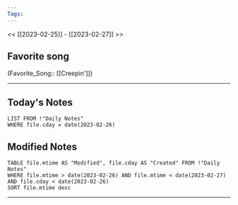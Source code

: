```yaml
---
Tags:
---
```

<< [[2023-02-25]] - [[2023-02-27]] >>
## Favorite song
(Favorite_Song:: [[Creepin']])

___
## Today's Notes
```dataview
LIST FROM !"Daily Notes"
WHERE file.cday = date(2023-02-26)
```
## Modified Notes
```dataview
TABLE file.mtime AS "Modified", file.cday AS "Created" FROM !"Daily Notes" 
WHERE file.mtime > date(2023-02-26) AND file.mtime < date(2023-02-27) AND file.cday < date(2023-02-26)
SORT file.mtime desc
```
___
